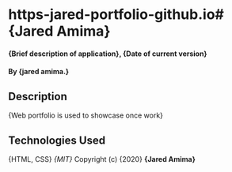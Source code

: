 # https-jared-portfolio-github.io# {Jared Amima}
#### {Brief description of application}, {Date of current version}
#### By **{jared amima.}**
## Description
{Web portfolio is used to showcase once work}
## Technologies Used
{HTML, CSS}
*{MIT}*
Copyright (c) {2020} **{Jared Amima}**
  

